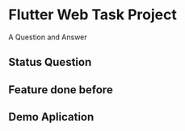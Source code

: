 # Flutter Web Task Project

A Question and Answer

## Status Question

## Feature done before


## Demo Aplication



